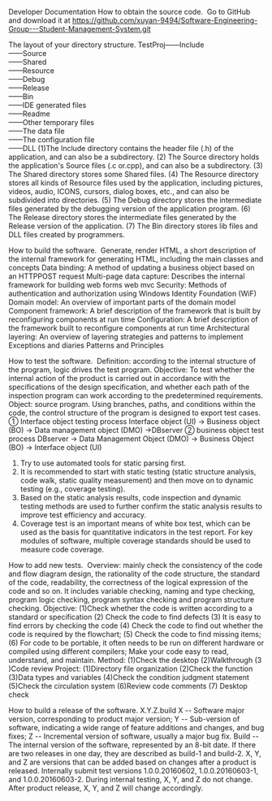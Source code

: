 Developer Documentation
How to obtain the source code. 
Go to GitHub and download it at https://github.com/xuyan-9494/Software-Engineering-Group---Student-Management-System.git

The layout of your directory structure.
TestProj——Include         
           ——Source         
           ——Shared         
           ——Resource        
           ——Debug         
           ——Release         
           ——Bin         
           ——IDE generated files         
           ——Readme         
           ——Other temporary files        
           ——The data file             
           ——The configuration file         
           ——DLL
(1)The Include directory contains the header file (.h) of the application, and can also be a subdirectory.
(2) The Source directory holds the application's Source files (.c or.cpp), and can also be a subdirectory.
(3) The Shared directory stores some Shared files.
(4) The Resource directory stores all kinds of Resource files used by the application, including pictures, videos, audio, ICONS, cursors, dialog boxes, etc., and can also be subdivided into directories.
(5) The Debug directory stores the intermediate files generated by the debugging version of the application program.
(6) The Release directory stores the intermediate files generated by the Release version of the application.
(7) The Bin directory stores lib files and DLL files created by programmers.

How to build the software. 
Generate, render HTML, a short description of the internal framework for generating HTML, including the main classes and concepts
Data binding: A method of updating a business object based on an HTTPPOST request
Multi-page data capture: Describes the internal framework for building web forms
web mvc
Security: Methods of authentication and authorization using Windows Identity Foundation (WiF)
Domain model: An overview of important parts of the domain model
Component framework: A brief description of the framework that is built by reconfiguring components at run time
Configuration: A brief description of the framework built to reconfigure components at run time
Architectural layering: An overview of layering strategies and patterns to implement
Exceptions and diaries
Patterns and Principles

How to test the software. 
Definition: according to the internal structure of the program, logic drives the test program.
Objective: To test whether the internal action of the product is carried out in accordance with the specifications of the design specification, and whether each path of the inspection program can work according to the predetermined requirements.
Object: source program.
Using branches, paths, and conditions within the code, the control structure of the program is designed to export test cases.
① Interface object testing process
Interface object (UI) → Business object (BO) → Data management object (DMO) →DBserver
② business object test process
DBserver → Data Management Object (DMO) → Business Object (BO) → Interface object (UI)
1) Try to use automated tools for static parsing first.
2) It is recommended to start with static testing (static structure analysis, code walk, static quality measurement) and then move on to dynamic testing (e.g., coverage testing).
3) Based on the static analysis results, code inspection and dynamic testing methods are used to further confirm the static analysis results to improve test efficiency and accuracy.
4) Coverage test is an important means of white box test, which can be used as the basis for quantitative indicators in the test report. For key modules of software, multiple coverage standards should be used to measure code coverage.

How to add new tests. 
Overview: mainly check the consistency of the code and flow diagram design, the rationality of the code structure, the standard of the code, readability, the correctness of the logical expression of the code and so on. It includes variable checking, naming and type checking, program logic checking, program syntax checking and program structure checking.
Objective:
(1)Check whether the code is written according to a standard or specification
(2) Check the code to find defects
(3) It is easy to find errors by checking the code
(4) Check the code to find out whether the code is required by the flowchart;
(5) Check the code to find missing items;
(6) For code to be portable, it often needs to be run on different hardware or compiled using different compilers;
Make your code easy to read, understand, and maintain.
Method:
(1)Check the desktop
(2)Walkthrough
(3 )Code review
Project:
(1)Directory file organization
(2)Check the function
(3)Data types and variables
(4)Check the condition judgment statement
(5)Check the circulation system
(6)Review code comments
(7) Desktop check

How to build a release of the software.
X.Y.Z.build
X -- Software major version, corresponding to product major version;
Y -- Sub-version of software, indicating a wide range of feature additions and changes, and bug fixes;
Z -- Incremental version of software, usually a major bug fix.
Build -- The internal version of the software, represented by an 8-bit date. If there are two releases in one day, they are described as build-1 and build-2.
X, Y, and Z are versions that can be added based on changes after a product is released.
Internally submit test versions 1.0.0.20160602, 1.0.0.20160603-1, and 1.0.0.20160603-2.
During internal testing, X, Y, and Z do not change. After product release, X, Y, and Z will change accordingly.
